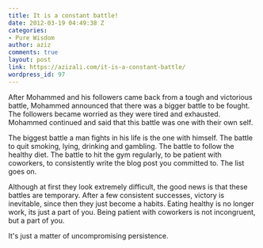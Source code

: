 ```yaml
---
title: It is a constant battle!
date: 2012-03-19 04:49:38 Z
categories:
- Pure Wisdom
author: aziz
comments: true
layout: post
link: https://azizali.com/it-is-a-constant-battle/
wordpress_id: 97
---
```


After Mohammed and his followers came back from a tough and victorious battle, Mohammed announced that there was a bigger battle to be fought. The followers became worried as they were tired and exhausted. Mohammed continued and said that this battle was one with their own self.

The biggest battle a man fights in his life is the one with himself.
The battle to quit smoking, lying, drinking and gambling. The battle to follow the healthy diet. The battle to hit the gym regularly, to be patient with coworkers, to consistently write the blog post you committed to. The list goes on.

Although at first they look extremely difficult, the good news is that these battles are temporary. After a few consistent successes, victory is inevitable, since then they just become a habits. Eating healthy is no longer work, its just a part of you. Being patient with coworkers is not incongruent, but a part of you.

It's just a matter of uncompromising persistence.
